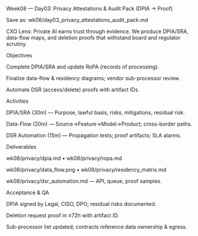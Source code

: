 Week08 — Day03: Privacy Attestations & Audit Pack (DPIA → Proof)

Save as: wk08/day03_privacy_attestations_audit_pack.md

CXO Lens: Private AI earns trust through evidence. We produce DPIA/SRA, data-flow maps, and deletion proofs that withstand board and regulator scrutiny.

Objectives

Complete DPIA/SRA and update RoPA (records of processing).

Finalize data-flow & residency diagrams; vendor sub-processor review.

Automate DSR (access/delete) proofs with artifact IDs.

Activities

DPIA/SRA (30m) — Purpose, lawful basis, risks, mitigations, residual risk.

Data-Flow (20m) — Source→Feature→Model→Product; cross-border paths.

DSR Automation (15m) — Propagation tests; proof artifacts; SLA alarms.

Deliverables

wk08/privacy/dpia.md • wk08/privacy/ropa.md

wk08/privacy/data_flow.png • wk08/privacy/residency_matrix.md

wk08/privacy/dsr_automation.md — API, queue, proof samples.

Acceptance & QA

DPIA signed by Legal, CISO, DPO; residual risks documented.

Deletion request proof in ≤72h with artifact ID.

Sub-processor list updated; contracts reference data ownership & egress.
